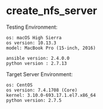 # create_nfs_server
Testing Environment:

    os: macOS High Sierra
    os version: 10.13.3
    model: MacBook Pro (15-inch, 2016)

    ansible version: 2.4.0.0
    python version : 2.7.13

Target Server Environment:

    os: CentOS
    os version: 7.4.1708 (Core)
    kernel: 3.10.0-693.17.1.el7.x86_64
    python version: 2.7.5